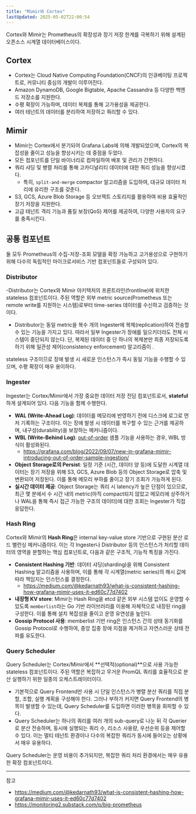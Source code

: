 ```yaml
---
title: "Mimir와 Cortex"
lastUpdated: 2025-05-02T22:00:54
---
```

Cortex와 Mimir는 Prometheus의 확장성과 장기 저장 한계를 극복하기 위해 설계된 오픈소스 시계열 데이터베이스이다.

## Cortex

- Cortex는 Cloud Native Computing Foundation(CNCF)의 인큐베이팅 프로젝트로, 커뮤니티 중심의 개발이 이루어진다.
- Amazon DynamoDB, Google Bigtable, Apache Cassandra 등 다양한 백엔드 저장소를 지원한다.
- 수평 확장이 가능하며, 데이터 복제를 통해 고가용성을 제공한다.
- 여러 테넌트의 데이터를 분리하여 저장하고 쿼리할 수 있다.

## Mimir

- Mimir는 Cortex에서 분기되어 Grafana Labs에 의해 개발되었으며, Cortex의 복잡성을 줄이고 성능을 향상시키는 데 중점을 두었다.
- 모든 컴포넌트를 단일 바이너리로 컴파일하여 배포 및 관리가 간편하다.
- 쿼리 샤딩 및 병렬 처리를 통해 고카디널리티 데이터에 대한 쿼리 성능을 향상시켰다.
  - 특히, `split-and-merge` compactor 알고리즘을 도입하여, 대규모 데이터 처리에 유리한 구조를 갖춘다.
- S3, GCS, Azure Blob Storage 등 오브젝트 스토리지를 활용하여 비용 효율적인 장기 저장을 지원한다.
- 고급 테넌트 격리 기능과 품질 보장(QoS) 제어를 제공하여, 다양한 사용자의 요구를 충족시킨다.

## 공통 컴포넌트

둘 모두 Prometheus의 수집-저장-조회 모델을 확장 가능하고 고가용성으로 구현하기 위해 다수의 독립적인 마이크로서비스 기반 컴포넌트들로 구성되어 있다.

### Distributor

-Distributor는 Cortex와 Mimir 아키텍처의 프론트라인(frontline)에 위치한 stateless 컴포넌트이다. 주된 역할은 외부 metric source(Prometheus 또는 remote write를 지원하는 시스템)로부터 time-series 데이터를 수신하고 검증하는 것이다.

- Distributor는 동일 metric을 복수 개의 Ingester에 복제(replication)하여 전송할 수 있는 기능을 가지고 있다. 따라서 일부 Ingester가 장애를 일으키더라도 전체 시스템이 중단되지 않는다. 단, 복제된 데이터 중 단 하나의 복제본만 최종 저장되도록 하기 위해 일관성 제어(consistency enforcement) 알고리즘이 .

stateless 구조이므로 장애 발생 시 새로운 인스턴스가 즉시 동일 기능을 수행할 수 있으며, 수평 확장이 매우 용이하다.

### Ingester

Ingester는 Cortex/Mimir에서 가장 중요한 데이터 저장 전담 컴포넌트로서, **stateful**하게 설계되어 있다. 다음 기능을 함께 수행한다.

- **WAL (Write-Ahead Log)**: 데이터를 메모리에 반영하기 전에 디스크에 로그로 먼저 기록하는 구조이다. 이는 장애 발생 시 데이터를 복구할 수 있는 근거를 제공하며, 내구성(durability)을 보장하는 메커니즘이다.
- **WBL (Write-Behind Log)**: [out-of-order](./Mimir out-of-order sample ingestion.md) 샘플 기능을 사용하는 경우, WBL 방식이 활성화된다.
  - <https://grafana.com/blog/2022/09/07/new-in-grafana-mimir-introducing-out-of-order-sample-ingestion/>
- **Object Storage로의 Persist**: 일정 기준 (시간, 데이터 양 등)에 도달한 시계열 데이터는 장기 저장을 위해 S3, GCS, Azure Blob 등의 Object Storage로 압축 및 변환되어 저장된다. 이를 통해 메모리 부하를 줄이고 장기 조회가 가능하게 된다.
- **실시간 데이터 제공**: Object Storage는 쿼리 시 latency가 높은 단점이 있으므로, 최근 몇 분에서 수 시간 내의 metric(아직 compact되지 않았고 메모리에 상주하거나 WAL을 통해 즉시 접근 가능한 구조의 데이터)에 대한 조회는 Ingester가 직접 응답한다.

### Hash Ring

Cortex와 Mimir의 **Hash Ring**은 internal key-value store 기반으로 구현된 분산 로드 밸런싱 메커니즘이다. 이는 각 Ingester나 Distributor 등의 인스턴스가 처리할 데이터의 영역을 분할하는 핵심 컴포넌트로, 다음과 같은 구조적, 기능적 특징을 가진다.

- **Consistent Hashing 기반**: 데이터 샤딩(sharding)을 위해 Consistent Hashing 알고리즘을 사용하며, 이를 통해 각 시계열(metric series)의 해시 값에 따라 책임지는 인스턴스를 결정한다.
  - <https://medium.com/@kedarnath93/what-is-consistent-hashing-how-grafana-mimir-uses-it-ed60c77d7402>
- **내장형 KV store**: Mimir는 Hash Ring을 etcd 같은 외부 시스템 없이도 운영할 수 있도록 `memberlist`라는 Go 기반 라이브러리를 이용해 자체적으로 내장된 ring을 구성한다. 이를 통해 설치 복잡성을 줄이고 운영 유연성을 높인다.
- **Gossip Protocol 사용**: memberlist 기반 ring은 인스턴스 간의 상태 동기화를 Gossip Protocol로 수행하여, 중앙 집중 장애 지점을 제거하고 자연스러운 상태 전파를 유도한다.

### Query Scheduler

Query Scheduler는 Cortex/Mimir에서 **선택적(optional)**으로 사용 가능한 stateless 컴포넌트이다. 주된 역할은 복잡하고 무거운 PromQL 쿼리를 효율적으로 분산 실행하기 위한 일종의 오케스트레이터이다.

- 기본적으로 Query Frontend만 사용 시 단일 인스턴스가 병렬 분산 쿼리를 직접 분할, 조합, 실행 계획을 구성해야 한다. 그러나 부하가 커지면 Query Frontend의 병목이 발생할 수 있는데, Query Scheduler를 도입하면 이러한 병목을 회피할 수 있다.
- Query Scheduler는 하나의 쿼리를 여러 개의 sub-query로 나눈 뒤 각 Querier로 분산 전송하며, 동시에 실행되는 쿼리 수, 리소스 사용량, 우선순위 등을 제어할 수 있다. 이는 멀티 테넌트 환경이나 다수의 복잡한 쿼리가 동시에 들어오는 상황에서 매우 유용하다.

Query Scheduler는 운영 비용이 추가되지만, 복잡한 쿼리 처리 환경에서는 매우 유용한 확장 컴포넌트이다.

---

참고

- <https://medium.com/@kedarnath93/what-is-consistent-hashing-how-grafana-mimir-uses-it-ed60c77d7402>
- <https://monitoring2.substack.com/p/big-prometheus>
